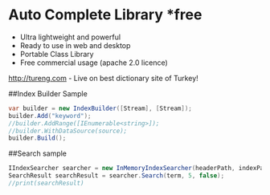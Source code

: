 # Auto Complete Library *free
- Ultra lightweight and powerful
- Ready to use in web and desktop
- Portable Class Library
- Free commercial usage (apache 2.0 licence)

http://tureng.com - Live on best dictionary site of Turkey!

##Index Builder Sample
```csharp
var builder = new IndexBuilder([Stream], [Stream]);
builder.Add("keyword");
//builder.AddRange([IEnumerable<string>]);
//builder.WithDataSource(source);
builder.Build();
```

##Search sample
```csharp
IIndexSearcher searcher = new InMemoryIndexSearcher(headerPath, indexPath);
SearchResult searchResult = searcher.Search(term, 5, false);
//print(searchResult)
```
